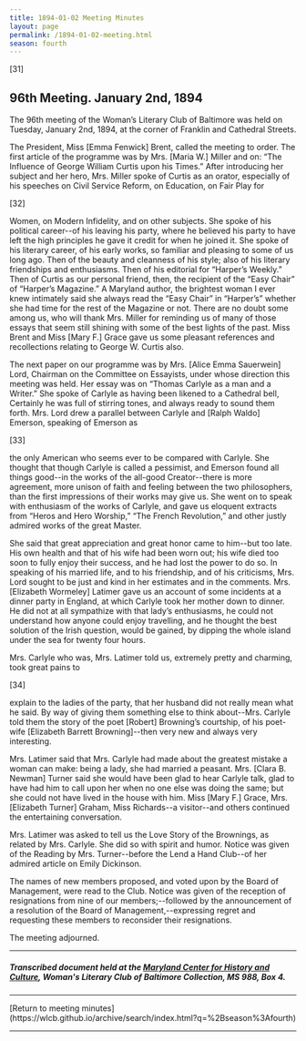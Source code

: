 ```yaml
---
title: 1894-01-02 Meeting Minutes
layout: page
permalink: /1894-01-02-meeting.html
season: fourth
---
```


<style>
    #maincontent{
        font-size:1.4em;
    }
</style>
[31]

## 96th Meeting. January 2nd, 1894

The 96th meeting of the Woman’s Literary Club of Baltimore was held on Tuesday, January 2nd, 1894, at the corner of Franklin and Cathedral Streets.

The President, Miss [Emma Fenwick] Brent, called the meeting to order. The first article of the programme was by Mrs. [Maria W.] Miller and on: “The Influence of George William Curtis upon his Times.” After introducing her subject and her hero, Mrs. Miller spoke of Curtis as an orator, especially of his speeches on Civil Service Reform, on Education, on Fair Play for

[32]

Women, on Modern Infidelity, and on other subjects. She spoke of his political career--of his leaving his party, where he believed his party to have left the high principles he gave it credit for when he joined it. She spoke of his literary career, of his early works, so familiar and pleasing to some of us long ago. Then of the beauty and cleanness of his style; also of his literary friendships and enthusiasms. Then of his editorial for “Harper’s Weekly.” Then of Curtis as our personal friend, then, the recipient of the “Easy Chair” of “Harper’s Magazine.” A Maryland author, the brightest woman I ever knew intimately said she always read the “Easy Chair” in “Harper’s” whether she had time for the rest of the Magazine or not. There are no doubt some among us, who will thank Mrs. Miller for reminding us of many of those essays that seem still shining with some of the best lights of the past. Miss Brent and Miss [Mary F.] Grace gave us some pleasant references and recollections relating to George W. Curtis also.

The next paper on our programme was by Mrs. [Alice Emma Sauerwein] Lord, Chairman on the Committee on Essayists, under whose direction this meeting was held. Her essay was on “Thomas Carlyle as a man and a Writer.” She spoke of Carlyle as having been likened to a Cathedral bell, Certainly he was full of stirring tones, and always ready to sound them forth. Mrs. Lord drew a parallel between Carlyle and [Ralph Waldo] Emerson, speaking of Emerson as

[33]

the only American who seems ever to be compared with Carlyle. She thought that though Carlyle is called a pessimist, and Emerson found all things good--in the works of the all-good Creator--there is more agreement, more unison of faith and feeling between the two philosophers, than the first impressions of their works may give us. She went on to speak with enthusiasm of the works of Carlyle, and gave us eloquent extracts from “Heros and Hero Worship,” “The French Revolution,” and other justly admired works of the great Master.

She said that great appreciation and great honor came to him--but too late. His own health and that of his wife had been worn out; his wife died too soon to fully enjoy their success, and he had lost the power to do so. In speaking of his married life, and to his friendship, and of his criticisms, Mrs. Lord sought to be just and kind in her estimates and in the comments. Mrs. [Elizabeth Wormeley] Latimer gave us an account of some incidents at a dinner party in England, at which Carlyle took her mother down to dinner. He did not at all sympathize with that lady’s enthusiasms, he could not understand how anyone could enjoy travelling, and he thought the best solution of the Irish question, would be gained, by dipping the whole island under the sea for twenty four hours.

Mrs. Carlyle who was, Mrs. Latimer told us, extremely pretty and charming, took great pains to

[34]

explain to the ladies of the party, that her husband did not really mean what he said. By way of giving them something else to think about--Mrs. Carlyle told them the story of the poet [Robert] Browning’s courtship, of his poet-wife [Elizabeth Barrett Browning]--then very new and always very interesting.

Mrs. Latimer said that Mrs. Carlyle had made about the greatest mistake a woman can make: being a lady, she had married a peasant. Mrs. [Clara B. Newman] Turner said she would have been glad to hear Carlyle talk, glad to have had him to call upon her when no one else was doing the same; but she could not have lived in the house with him. Miss [Mary F.] Grace, Mrs. [Elizabeth Turner] Graham, Miss Richards--a visitor--and others continued the entertaining conversation.

Mrs. Latimer was asked to tell us the Love Story of the Brownings, as related by Mrs. Carlyle. She did so with spirit and humor. Notice was given of the Reading by Mrs. Turner--before the Lend a Hand Club--of her admired article on Emily Dickinson.

The names of new members proposed, and voted upon by the Board of Management, were read to the Club. Notice was given of the reception of resignations from nine of our members;--followed by the announcement of a resolution of the Board of Management,--expressing regret and requesting these members to reconsider their resignations.

The meeting adjourned.
<hr>

##### Transcribed document held at the [Maryland Center for History and Culture](http://mdhs.org/), Woman's Literary Club of Baltimore Collection, MS 988, Box 4. 

<hr>
[Return to meeting minutes](https://wlcb.github.io/archive/search/index.html?q=%2Bseason%3Afourth)
<hr>